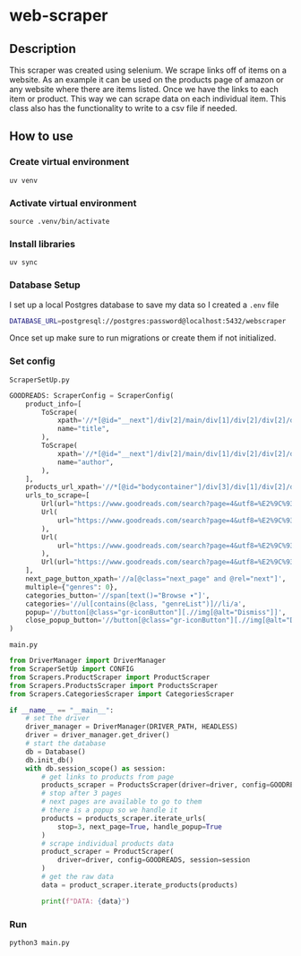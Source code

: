 # web-scraper

## Description

This scraper was created using selenium. We scrape links off of items on a website.
As an example it can be used on the products page of amazon or any website where there are items listed.
Once we have the links to each item or product. This way we can scrape data on each individual item.
This class also has the functionality to write to a csv file if needed.

<!-- psql postgres -->
<!--  -->

## How to use

### Create virtual environment

```
uv venv
```

### Activate virtual environment

```
source .venv/bin/activate
```

### Install libraries

```
uv sync
```

### Database Setup

I set up a local Postgres database to save my data so I created a `.env` file

```sh
DATABASE_URL=postgresql://postgres:password@localhost:5432/webscraper
```

Once set up make sure to run migrations or create them if not initialized.

### Set config

`ScraperSetUp.py`

```python
GOODREADS: ScraperConfig = ScraperConfig(
    product_info=[
        ToScrape(
            xpath='//*[@id="__next"]/div[2]/main/div[1]/div[2]/div[2]/div[1]/div[1]/h1',
            name="title",
        ),
        ToScrape(
            xpath='//*[@id="__next"]/div[2]/main/div[1]/div[2]/div[2]/div[2]/div[1]/h3/div/span[1]/a/span[1]',
            name="author",
        ),
    ],
    products_url_xpath='//*[@id="bodycontainer"]/div[3]/div[1]/div[2]/div[2]/table/tbody/tr/td[2]/a',
    urls_to_scrape=[
        Url(url="https://www.goodreads.com/search?page=4&utf8=%E2%9C%93&query=Art"),
        Url(
            url="https://www.goodreads.com/search?page=4&utf8=%E2%9C%93&query=Biography"
        ),
        Url(
            url="https://www.goodreads.com/search?page=4&utf8=%E2%9C%93&query=Classics"
        ),
        Url(url="https://www.goodreads.com/search?page=4&utf8=%E2%9C%93&query=Comics"),
    ],
    next_page_button_xpath='//a[@class="next_page" and @rel="next"]',
    multiple={"genres": 0},
    categories_button='//span[text()="Browse ▾"]',
    categories='//ul[contains(@class, "genreList")]//li/a',
    popup='//button[@class="gr-iconButton"][.//img[@alt="Dismiss"]]',
    close_popup_button='//button[@class="gr-iconButton"][.//img[@alt="Dismiss"]]',
)
```

`main.py`

```python
from DriverManager import DriverManager
from ScraperSetUp import CONFIG
from Scrapers.ProductScraper import ProductScraper
from Scrapers.ProductsScraper import ProductsScraper
from Scrapers.CategoriesScraper import CategoriesScraper

if __name__ == "__main__":
    # set the driver
    driver_manager = DriverManager(DRIVER_PATH, HEADLESS)
    driver = driver_manager.get_driver()
    # start the database
    db = Database()
    db.init_db()
    with db.session_scope() as session:
        # get links to products from page
        products_scraper = ProductsScraper(driver=driver, config=GOODREADS)
        # stop after 3 pages
        # next pages are available to go to them
        # there is a popup so we handle it
        products = products_scraper.iterate_urls(
            stop=3, next_page=True, handle_popup=True
        )
        # scrape individual products data
        product_scraper = ProductScraper(
            driver=driver, config=GOODREADS, session=session
        )
        # get the raw data
        data = product_scraper.iterate_products(products)

        print(f"DATA: {data}")


```

### Run

```
python3 main.py
```
